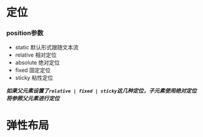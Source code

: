 # 定位

### position参数

+ static 默认形式跟随文本流
+ relative 相对定位
+ absolute 绝对定位
+ fixed 固定定位
+ sticky 粘性定位

***如果父元素设置了`relative | fixed | sticky`这几种定位，子元素使用绝对定位将参照父元素进行定位***

# 弹性布局



